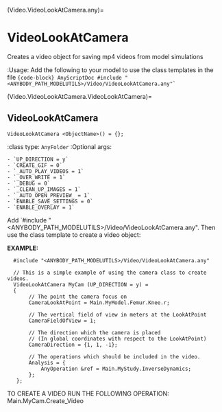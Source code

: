 (Video.VideoLookAtCamera.any)=
# VideoLookAtCamera

Creates a video object for saving mp4 videos from model simulations

:Usage: 
    Add the following to your model to use the class templates in the file
    ```{code-block} AnyScriptDoc
    #include "<ANYBODY_PATH_MODELUTILS>/Video/VideoLookAtCamera.any"`
    ``` 



(Video.VideoLookAtCamera.VideoLookAtCamera)=

## VideoLookAtCamera

```{code-block} AnyScriptDoc
VideoLookAtCamera <ObjectName>() = {};
```

:class type: `AnyFolder`
:Optional args:
  
    - `UP_DIRECTION = y`
    - `CREATE_GIF = 0`
    - `_AUTO_PLAY_VIDEOS = 1`
    - `_OVER_WRITE = 1`
    - `_DEBUG = 0`
    - `_CLEAN_UP_IMAGES = 1`
    - `_AUTO_OPEN_PREVIEW_ = 1`
    - `ENABLE_SAVE_SETTINGS = 0`
    - `ENABLE_OVERLAY = 1`


Add `#include "<ANYBODY_PATH_MODELUTILS>/Video/VideoLookAtCamera.any".
Then use the class template to create a video object:

**EXAMPLE:**
```
  #include "<ANYBODY_PATH_MODELUTILS>/Video/VideoLookAtCamera.any"

  // This is a simple example of using the camera class to create videos.
  VideoLookAtCamera MyCam (UP_DIRECTION = y) = 
  {
       // The point the camera focus on  
       CameraLookAtPoint = Main.MyModel.Femur.Knee.r;  

       // The vertical field of view in meters at the LookAtPoint
       CameraFieldOfView = 1;

       // The direction which the camera is placed
       // (In global coordinates with respect to the LookAtPoint)
       CameraDirection = {1, 1, -1};

       // The operations which should be included in the video.
       Analysis = {
           AnyOperation &ref = Main.MyStudy.InverseDynamics;
       };
   };
```
TO CREATE A VIDEO RUN THE FOLLOWING OPERATION:
    Main.MyCam.Create_Video


